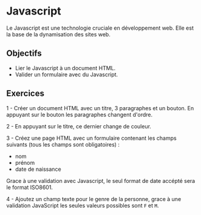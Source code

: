 # Javascript
Le Javascript est une technologie cruciale en développement web. Elle est la base de la dynamisation des sites web. 

## Objectifs
- Lier le Javascript à un document HTML.
- Valider un formulaire avec du Javascript.

## Exercices 

1 - Créer un document HTML avec un titre, 3 paragraphes et un bouton. En appuyant sur le bouton les paragraphes changent d'ordre.

2 - En appuyant sur le titre, ce dernier change de couleur.

3 - Créez une page HTML avec un formulaire contenant les champs suivants (tous les champs sont obligatoires) :

- nom 
- prénom
- date de naissance

Grace à une validation avec Javascript, le seul format de date accépté sera le format ISO8601.

4 - Ajoutez un champ texte pour le genre de la personne, grace à une validation JavaScript les seules valeurs possibles sont `F` et `M`.
